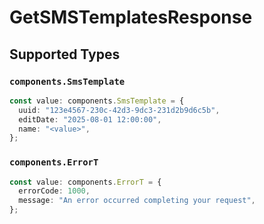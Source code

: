 # GetSMSTemplatesResponse


## Supported Types

### `components.SmsTemplate`

```typescript
const value: components.SmsTemplate = {
  uuid: "123e4567-230c-42d3-9dc3-231d2b9d6c5b",
  editDate: "2025-08-01 12:00:00",
  name: "<value>",
};
```

### `components.ErrorT`

```typescript
const value: components.ErrorT = {
  errorCode: 1000,
  message: "An error occurred completing your request",
};
```

